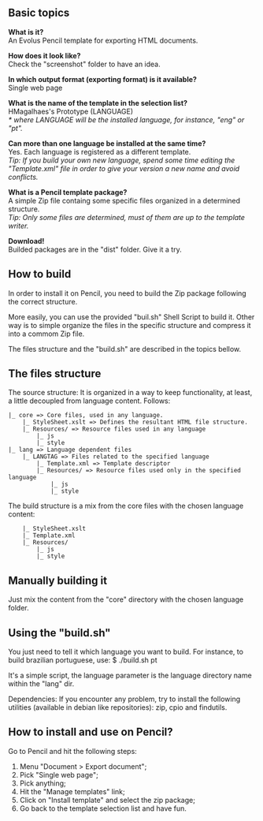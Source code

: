 Basic topics
-------------

**What is it?**  
An Evolus Pencil template for exporting HTML documents.

**How does it look like?**  
Check the "screenshot" folder to have an idea.

**In which output format (exporting format) is it available?**  
Single web page

**What is the name of the template in the selection list?**  
HMagalhaes's Prototype (LANGUAGE)  
_* where LANGUAGE will be the installed language, for instance, "eng" or "pt"._

**Can more than one language be installed at the same time?**  
Yes. Each language is registered as a different template.  
_Tip: If you build your own new language, spend some time editing the "Template.xml" file in order to give your version a new name and avoid conflicts._

**What is a Pencil template package?**  
A simple Zip file containg some specific files organized in a determined structure.  
_Tip: Only some files are determined, must of them are up to the template writer._

**Download!**  
Builded packages are in the "dist" folder. Give it a try.


How to build
-------------

In order to install it on Pencil, you need to build the Zip package following the
correct structure.

More easily, you can use the provided "buil.sh" Shell Script to build it. Other 
way is to simple organize the files in the specific structure and compress it
into a commom Zip file.

The files structure and the "build.sh" are described in the topics bellow.


The files structure
--------------------

The source structure: It is organized in a way to keep functionality, at least, a little decoupled from language content. Follows:  

	|_ core => Core files, used in any language.
		|_ StyleSheet.xslt => Defines the resultant HTML file structure.
		|_ Resources/ => Resource files used in any language
			|_ js
			|_ style
	|_ lang => Language dependent files
		|_ LANGTAG => Files related to the specified language
			|_ Template.xml => Template descriptor
			|_ Resources/ => Resource files used only in the specified language
				|_ js
				|_ style

The build structure is a mix from the core files with the chosen language content:

		|_ StyleSheet.xslt
		|_ Template.xml
		|_ Resources/
			|_ js
			|_ style


Manually building it
--------------------

Just mix the content from the "core" directory with the chosen language folder.


Using the "build.sh"
--------------------

You just need to tell it which language you want to build. For instance, to build
brazilian portuguese, use:
	$ ./build.sh pt

It's a simple script, the language parameter is the language directory name within the
"lang" dir.

Dependencies:
If you encounter any problem, try to install the following utilities (available in debian like repositories):
zip, cpio and findutils.


How to install and use on Pencil?
----------------------------------

Go to Pencil and hit the following steps:
1) Menu "Document > Export document";
2) Pick "Single web page";
3) Pick anything;
4) Hit the "Manage templates" link;
5) Click on "Install template" and select the zip package;
6) Go back to the template selection list and have fun.

